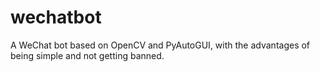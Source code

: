 # wechatbot
A WeChat bot based on OpenCV and PyAutoGUI, with the advantages of being simple and not getting banned.
